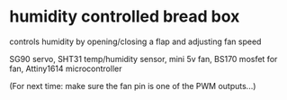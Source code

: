 # humidity controlled bread box

controls humidity by opening/closing a flap and adjusting fan speed

SG90 servo, SHT31 temp/humidity sensor, mini 5v fan, BS170 mosfet for fan, Attiny1614 microcontroller

(For next time: make sure the fan pin is one of the PWM outputs...)